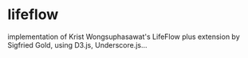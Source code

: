 lifeflow
========

implementation of Krist Wongsuphasawat's LifeFlow plus extension by Sigfried Gold, using D3.js, Underscore.js...
